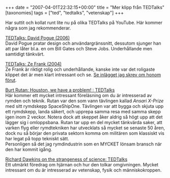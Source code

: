 +++
date = "2007-04-01T22:32:15+00:00"
title = "Mer klipp från TEDTalks"
[taxonomies]
tags = ["ted", "tedtalks", "vetenskap"]
+++

Har suttit och kollat runt lite nu på olika TEDTalks på YouTube. Här kommer några som jag rekommenderar.

[TEDTalks: David Pogue (2006)][1]  
David Pogue pratar design och användargränssnitt, dessutom sjunger han att par låter bl.a. en om Bill Gates och Steve Jobs. Underhållande men samtidigt tänkvärt.

[TEDTalks: Ze Frank (2004)][2]  
Ze Frank är riktigt rolig och underhållande, kanske inte var det roligaste klippet det är men klart intressant och se. [Se inlägget jag skrev om honom förut][3].

[Burt Rutan: Houston, we have a problem! : TEDTalks][4]  
Här kommer ett mycket intressant föreläsning om du är intresserad av rymden och teknik. Rutan var den som vann tävlingen kallad *Ansari X-Prize* med sitt rymdskepp SpaceShipOne. Tävlingen var att bygga och skjuta upp ett rymdskepp, landa säkert, och upprepa samma resa med samma skepp igen inom 2 veckor. Notera dock att skeppet åker aldrig så högt upp att det lägger sig i omloppsbana. Rutan tar upp en del mycket tänkvärda saker, att varken flyg eller rymdtekniken har utvecklats så mycket se senaste 50 åren, dock nu så börjar den privata sektorn komma om militären som klassiskt vis har legat på topp tekniskt sätt.  
Personligen så det jag rymdindustrin som en MYCKET lönsam bransch när den har kommit igång.

[Richard Dawkins on the strangeness of science: TEDTalks][5]  
Ett utmärkt föredrag om hjärnan och hur den tolkar omgivningen. Mycket intressant om du är intresserad av vetenskap, fysik och människokroppen.



<small></small>

 [1]: http://www.youtube.com/watch?v=NEjZt0y6OOw
 [2]: http://www.youtube.com/watch?v=FMkJVXi7Rp8
 [3]: https://nsg.cc/post/2007/vlogg/
 [4]: http://www.youtube.com/watch?v=nwfSENkvJXY
 [5]: http://www.youtube.com/watch?v=1APOxsp1VFw
